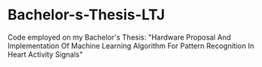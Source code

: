 # Bachelor-s-Thesis-LTJ
Code employed on my Bachelor's Thesis: "Hardware Proposal And Implementation Of Machine Learning Algorithm For Pattern Recognition In Heart Activity Signals"
